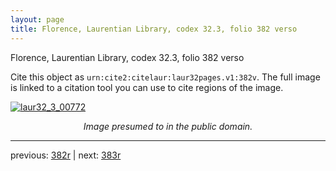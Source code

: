 ```yaml
---
layout: page
title: Florence, Laurentian Library, codex 32.3, folio 382 verso
---
```


Florence, Laurentian Library, codex 32.3, folio 382 verso

Cite this object as `urn:cite2:citelaur:laur32pages.v1:382v`.  The full image is linked to a citation tool you can use to cite regions of the image.

[![laur32_3_00772](http://www.homermultitext.org/iipsrv?IIIF=/project/homer/pyramidal/deepzoom/citelaur/laur32imgs/v1/laur32_3_00772.tif/full/800,/0/default.jpg)](http://www.homermultitext.org/ict2/?urn=urn:cite2:citelaur:laur32imgs.v1:laur32_3_00772) 

<p style="text-align: center; font-style: italic;">Image presumed to in the public domain.</p>

---

previous: [382r](../382r/) | next: [383r](../383r/)